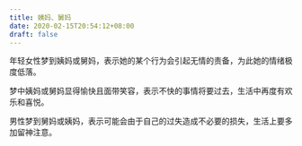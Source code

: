 ```yaml
---
title: 姨妈、舅妈
date: 2020-02-15T20:54:12+08:00
draft: false
---
```


年轻女性梦到姨妈或舅妈，表示她的某个行为会引起无情的责备，为此她的情绪极度低落。

梦中姨妈或舅妈显得愉快且面带笑容，表示不快的事情将要过去，生活中再度有欢乐和喜悦。

男性梦到舅妈或姨妈，表示可能会由于自己的过失造成不必要的损失，生活上要多加留神注意。